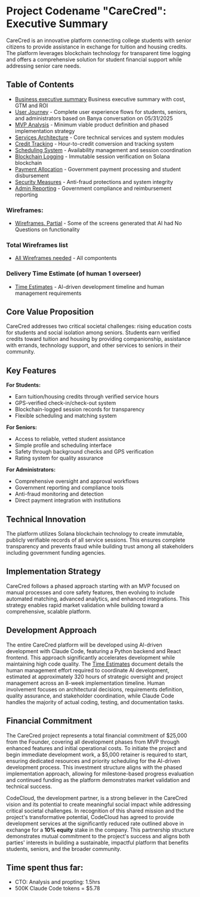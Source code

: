 # Project Codename "CareCred": Executive Summary

CareCred is an innovative platform connecting college students with senior citizens to provide assistance in exchange for tuition and housing credits. The platform leverages blockchain technology for transparent time logging and offers a comprehensive solution for student financial support while addressing senior care needs.

## Table of Contents
- [Business executive summary](ExecutiveSummaryBusinessSide.md) Business executive summary with cost, GTM and ROI
- [User Journey](UserJourney.md) - Complete user experience flows for students, seniors, and administrators based on Banya conversation on 05/31/2025
- [MVP Analysis](MVPAnaysis.md) - Minimum viable product definition and phased implementation strategy
- [Services Architecture](Services.md) - Core technical services and system modules
- [Credit Tracking](CreditTrackingSpecification.md) - Hour-to-credit conversion and tracking system
- [Scheduling System](SchedulingSystemSpecification.md) - Availability management and session coordination
- [Blockchain Logging](BlockchainTimeLoggingSpecification.md) - Immutable session verification on Solana blockchain
- [Payment Allocation](PaymentAllocationSpecification.md) - Government payment processing and student disbursement
- [Security Measures](PotentialCheatingMethodsMitigations.md) - Anti-fraud protections and system integrity
- [Admin Reporting](AdminReporting.md) - Government compliance and reimbursement reporting
### Wireframes:
- [Wireframes. Partial](Screens-VS-Services.md) - Some of the screens generated that AI had No Questions on functionality
### Total Wireframes list
- [All Wireframes needed](WireframesList.md) - All compontents
### Delivery Time Estimate (of human 1 overseer)
- [Time Estimates](TimeEstimate.md) - AI-driven development timeline and human management requirements

## Core Value Proposition

CareCred addresses two critical societal challenges: rising education costs for students and social isolation among seniors. Students earn verified credits toward tuition and housing by providing companionship, assistance with errands, technology support, and other services to seniors in their community.

## Key Features

**For Students:**
- Earn tuition/housing credits through verified service hours
- GPS-verified check-in/check-out system
- Blockchain-logged session records for transparency
- Flexible scheduling and matching system

**For Seniors:**
- Access to reliable, vetted student assistance
- Simple profile and scheduling interface
- Safety through background checks and GPS verification
- Rating system for quality assurance

**For Administrators:**
- Comprehensive oversight and approval workflows
- Government reporting and compliance tools
- Anti-fraud monitoring and detection
- Direct payment integration with institutions

## Technical Innovation

The platform utilizes Solana blockchain technology to create immutable, publicly verifiable records of all service sessions. This ensures complete transparency and prevents fraud while building trust among all stakeholders including government funding agencies.

## Implementation Strategy

CareCred follows a phased approach starting with an MVP focused on manual processes and core safety features, then evolving to include automated matching, advanced analytics, and enhanced integrations. This strategy enables rapid market validation while building toward a comprehensive, scalable platform.

## Development Approach

The entire CareCred platform will be developed using AI-driven development with Claude Code, featuring a Python backend and React frontend. This approach significantly accelerates development while maintaining high code quality. The [Time Estimates](TimeEstimate.md) document details the human management effort required to coordinate AI development, estimated at approximately 320 hours of strategic oversight and project management across an 8-week implementation timeline. Human involvement focuses on architectural decisions, requirements definition, quality assurance, and stakeholder coordination, while Claude Code handles the majority of actual coding, testing, and documentation tasks.

## Financial Commitment

The CareCred project represents a total financial commitment of $25,000 from the Founder, covering all development phases from MVP through enhanced features and initial operational costs. To initiate the project and begin immediate development work, a $5,000 retainer is required to start, ensuring dedicated resources and priority scheduling for the AI-driven development process. This investment structure aligns with the phased implementation approach, allowing for milestone-based progress evaluation and continued funding as the platform demonstrates market validation and technical success.

CodeCloud, the development partner, is a strong believer in the CareCred vision and its potential to create meaningful social impact while addressing critical societal challenges. In recognition of this shared mission and the project's transformative potential, CodeCloud has agreed to provide development services at the significantly reduced rate outlined above in exchange for a **10% equity** stake in the company. This partnership structure demonstrates mutual commitment to the project's success and aligns both parties' interests in building a sustainable, impactful platform that benefits students, seniors, and the broader community.

## Time spent thus far: 
- CTO: Analysis and propting: 1.5hrs
- 500K Claude Code tokens = $5.78